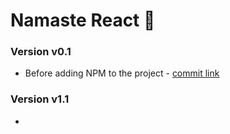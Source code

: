 # Namaste React 🚀

### Version v0.1
- Before adding NPM to the project - [commit link](https://github.com/prabhu30/namaste-react/tree/57273544a25a1d1c1230154d696c83cb335e1da4)

### Version v1.1
- 